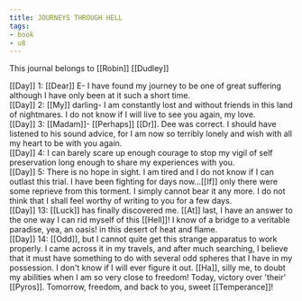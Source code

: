 ```yaml
---
title: JOURNEYS THROUGH HELL
tags:
- book
- u8
---
```


This journal belongs to [[Robin]] [[Dudley]]  
  
[[Day]] 1: [[Dear]] E- I have found my journey to be one of great suffering although I have only been at it such a short time.  
[[Day]] 2: [[My]] darling- I am constantly lost and without friends in this land of nightmares. I do not know if I will live to see you again, my love.  
[[Day]] 3: [[Madam]]- [[Perhaps]] [[Dr]]. Dee was correct. I should have listened to his sound advice, for I am now so terribly lonely and wish with all my heart to be with you again.  
[[Day]] 4: I can barely scare up enough courage to stop my vigil of self preservation long enough to share my experiences with you.  
[[Day]] 5: There is no hope in sight. I am tired and I do not know if I can outlast this trial. I have been fighting for days now...[[If]] only there were some reprieve from this torment. I simply cannot bear it any more. I do not think that I shall feel worthy of writing to you for a few days.  
[[Day]] 13: [[Luck]] has finally discovered me. [[At]] last, I have an answer to the one way I can rid myself of this [[Hell]]! I know of a bridge to a veritable paradise, yea, an oasis! in this desert of heat and flame.  
[[Day]] 14: [[Odd]], but I cannot quite get this strange apparatus to work properly. I came across it in my travels, and after much searching, I believe that it must have something to do with several odd spheres that I have in my possession. I don't know if I will ever figure it out. [[Ha]], silly me, to doubt my abilities when I am so very close to freedom! Today, victory over 'their' [[Pyros]]. Tomorrow, freedom, and back to you, sweet [[Temperance]]!  